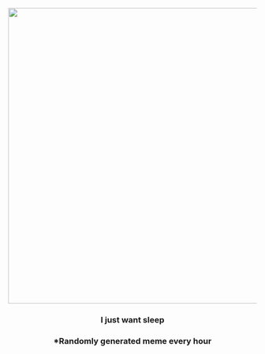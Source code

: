 <p align="center">
        <img src="https://i.redd.it/nsihcajht4q91.jpg" width="600" height="600">
        </p>
        <h3 align="center">I just want sleep</h3>
        <h3 align="center">*Randomly generated meme every hour</h3>
    